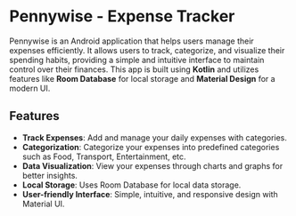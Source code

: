 # Pennywise - Expense Tracker

Pennywise is an Android application that helps users manage their expenses efficiently. It allows users to track, categorize, and visualize their spending habits, providing a simple and intuitive interface to maintain control over their finances. This app is built using **Kotlin** and utilizes features like **Room Database** for local storage and **Material Design** for a modern UI.

## Features

- **Track Expenses**: Add and manage your daily expenses with categories.
- **Categorization**: Categorize your expenses into predefined categories such as Food, Transport, Entertainment, etc.
- **Data Visualization**: View your expenses through charts and graphs for better insights.
- **Local Storage**: Uses Room Database for local data storage.
- **User-friendly Interface**: Simple, intuitive, and responsive design with Material UI.
